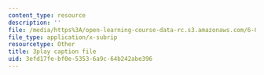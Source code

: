 ```yaml
---
content_type: resource
description: ''
file: /media/https%3A/open-learning-course-data-rc.s3.amazonaws.com/6-041-probabilistic-systems-analysis-and-applied-probability-fall-2010/3efd17febf0e53536a9c64b242abe396_gMTiAeE0NCw.srt
file_type: application/x-subrip
resourcetype: Other
title: 3play caption file
uid: 3efd17fe-bf0e-5353-6a9c-64b242abe396
---
```

